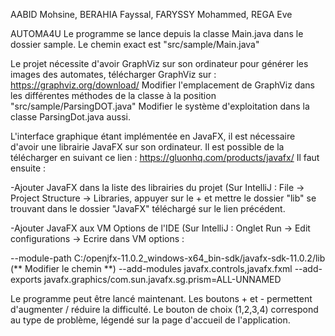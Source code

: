 AABID Mohsine, BERAHIA Fayssal, FARYSSY Mohammed, REGA Eve

AUTOMA4U
Le programme se lance depuis la classe Main.java dans le dossier sample. Le chemin exact est "src/sample/Main.java"

Le projet nécessite d'avoir GraphViz sur son ordinateur pour générer les images des automates, télécharger GraphViz sur :
https://graphviz.org/download/
Modifier l'emplacement de GraphViz dans les différentes méthodes de la classe à la position "src/sample/ParsingDOT.java"
Modifier le système d'exploitation dans la classe ParsingDot.java aussi.

L'interface graphique étant implémentée en JavaFX, il est nécessaire d'avoir une librairie JavaFX sur son ordinateur.
Il est possible de la télécharger en suivant ce lien : https://gluonhq.com/products/javafx/
Il faut ensuite :

-Ajouter JavaFX dans la liste des librairies du projet (Sur IntelliJ : File -> Project Structure -> Libraries, appuyer sur le + et mettre le dossier "lib" se trouvant dans le dossier "JavaFX" téléchargé sur le lien précédent.

-Ajouter JavaFX aux VM Options de l'IDE (Sur IntelliJ : Onglet Run -> Edit configurations -> Ecrire dans VM options :

--module-path
C:/openjfx-11.0.2_windows-x64_bin-sdk/javafx-sdk-11.0.2/lib (** Modifier le chemin **)
--add-modules
javafx.controls,javafx.fxml
--add-exports
javafx.graphics/com.sun.javafx.sg.prism=ALL-UNNAMED

Le programme peut être lancé maintenant. Les boutons + et - permettent d'augmenter / réduire la difficulté. Le bouton de choix (1,2,3,4) correspond au type de problème, légendé sur la page d'accueil de l'application.
